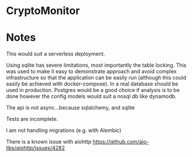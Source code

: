 # CryptoMonitor


# Notes

This would suit a serverless deployment.

Using sqlite has severe limitations, most importantly
the table locking. This was used to make it easy to
demonstrate approach and avoid complex infrastructure so that the application can be easily run (although this could easily be achieved with docker-compose). In a real database should be used in production. Postgres would be a good choice if analysis is to be done however the config models would suit a nosql db like dynamodb.

The api is not async...because sqlalchemy, and sqlite

Tests are incomplete.


I am not handling migrations (e.g. with Alembic)


There is a known issue with aiohttp https://github.com/aio-libs/aiohttp/issues/4282